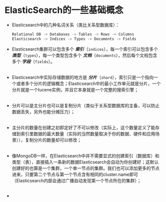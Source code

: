 ElasticSearch的一些基础概念
=========

- Elasticsearch中的几种名词关系（类比关系型数据库）：
    ```csharp
    Relational DB -> Databases -> Tables -> Rows -> Columns
    Elasticsearch -> Indices -> Types -> Documents -> Fields
    ```

- Elasticsearch集群可以包含多个 ***索引***（`indices`），每一个索引可以包含多个 ***类型***（`types`），每一个类型包含多个 ***文档***（`documents`），然后每个文档包含多个 ***字段***（`fields`）。<br/><br/>

- Elasticsearch中实际存储数据的地方是 ***分片***（`shard`），索引只是一个指向一个或者多个分片的逻辑概念；Elasticsearch中的最小工作单元就是分片，一个分片就是一个lucene实例，并且它本身就是一个完整的搜索引擎；<br/><br/>

- 分片可以是主分片也可以是复制分片（类似于关系型数据库的主备，可以防止数据丢失，另外也能分摊压力）；<br/><br/>

- 主分片的数量在创建之初即定好了不可以修改（实际上，这个数量定义了能存储到索引里数据的最大数量（实际的当然数量取决于你的数据、硬件和应用场景）），复制分片的数量却可以修改；<br/><br/>

- 像MongoDB一样，在Elasticsearch中并不需要显式的创建索引（数据库）和类型（表），直接插入一条新的数据Elasticsearch会自动为你创建好；这默认创建好的也算是一个集群，一个单一节点的集群。我们也可以添加更多的节点进来，只要第二个节点与第一个节点含有相同的cluster.name即可（Elasticsearch内部会通过广播自动发现第一个节点所在的集群）；<br/><br/>

- 
